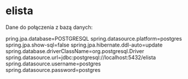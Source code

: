 # elista

Dane do połączenia z bazą danych:

pring.jpa.database=POSTGRESQL
spring.datasource.platform=postgres
spring.jpa.show-sql=false
spring.jpa.hibernate.ddl-auto=update
spring.database.driverClassName=org.postgresql.Driver
spring.datasource.url=jdbc:postgresql://localhost:5432/elista
spring.datasource.username=postgres
spring.datasource.password=postgres